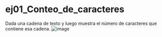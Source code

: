 # ej01_Conteo_de_caracteres
 Dada una cadena de texto y luego muestra el número de caracteres que contiene esa cadena.
 ![image](https://github.com/user-attachments/assets/36869aa8-73c9-4c27-95e5-c5c02ca74f3c)

